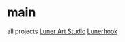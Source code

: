 # main
all projects
[Luner Art Studio](<https://lbusiedcake7945.github.io/luner-art.github.io/lunerart-upd-2-0.html>)
[Lunerhook](<https://lbusiedcake7945.github.io/lunerhook.github.io/>)
